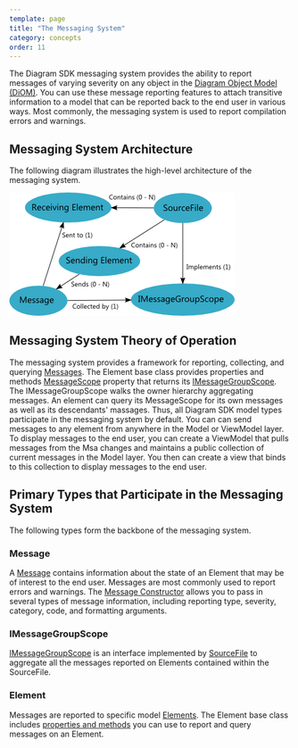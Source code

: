 ```yaml
---
template: page
title: "The Messaging System"
category: concepts
order: 11
---
```


The Diagram SDK messaging system provides the ability to report messages of varying severity on any object in the [Diagram Object Model (DiOM)][Concept_DiOM]. You can use these message reporting features to attach transitive information to a model that can be reported back to the end user in various ways. Most commonly, the messaging system is used to report compilation errors and warnings.

## Messaging System Architecture

The following diagram illustrates the high-level architecture of the messaging system.

![MessagingRelationships]

## Messaging System Theory of Operation

The messaging system provides a framework for reporting, collecting, and querying [Messages][MessageRef]. The Element base class provides properties and methods [MessageScope][ElementMessageScopeRef] property that returns its [IMessageGroupScope][IMessageGroupScopeRef]. The IMessageGroupScope walks the owner hierarchy aggregating messages. An element can query its MessageScope for its own messages as well as its descendants' massages. Thus, all Diagram SDK model types participate in the messaging system by default. You can can send messages to any element from anywhere in the Model or ViewModel layer. To display messages to the end user, you can create a ViewModel that pulls messages from the Msa changes and maintains a public collection of current messages in the Model layer. You then can create a view that binds to this collection to display messages to the end user.

## Primary Types that Participate in the Messaging System

The following types form the backbone of the messaging system.

### Message

A [Message][MessageRef] contains information about the state of an Element that may be of interest to the end user. Messages are most commonly used to report errors and warnings. The [Message Constructor][MessageConstructorRef] allows you to pass in several types of message information, including reporting type, severity, category, code, and formatting arguments.

### IMessageGroupScope

[IMessageGroupScope][IMessageGroupScopeRef] is an interface implemented by [SourceFile][SourceFileRef] to aggregate all the messages reported on Elements contained within the SourceFile.

### Element

Messages are reported to specific model [Elements][ElementRef]. The Element base class includes [properties and methods][ElementPropertiesAndMethodsRef] you can use to report and query messages on an Element.



[Concept_DiOM]: ../InProgress.html	

[ElementRef]: http://xgen.amer.corp.natinst.com/DiagramSDK/html/T_NationalInstruments_SourceModel_Modeling_Element.htm
[ElementMessageScopeRef]: http://xgen.amer.corp.natinst.com/DiagramSDK/html/P_NationalInstruments_SourceModel_Modeling_Element_MessageScope.htm
[ElementPropertiesAndMethodsRef]: http://xgen.amer.corp.natinst.com/DiagramSDK/html/AllMembers_T_NationalInstruments_SourceModel_Modeling_Element.htm
[IMessageGroupScopeRef]: http://xgen.amer.corp.natinst.com/DiagramSDK/html/T_NationalInstruments_SourceModel_Modeling_IMessageGroupScope.htm
[MessageRef]: http://xgen.amer.corp.natinst.com/DiagramSDK/html/T_NationalInstruments_SourceModel_Modeling_Message.htm
[MessageConstructorRef]: http://xgen.amer.corp.natinst.com/DiagramSDK/html/M_NationalInstruments_SourceModel_Modeling_Message__ctor.htm
[SourceFileRef]: http://xgen.amer.corp.natinst.com/DiagramSDK/html/T_NationalInstruments_SourceModel_Modeling_SourceFile.htm

[MessagingRelationships]: MessagingRelationships.png

